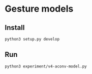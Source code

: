 # Gesture models

## Install
```sheel
python3 setup.py develop
```

## Run

```sheel
python3 experiment/v4-aconv-model.py
```
